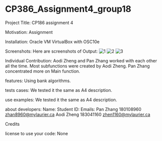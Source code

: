 # CP386_Assignment4_group18
Project Title: CP186 assignment 4

Motivation: Assignment

Installation: Oracle VM VirtualBox with OSC10e


Screenshots: 
Here are screenshots of Output:
![1](https://user-images.githubusercontent.com/78244400/127743291-f1e1ada9-1d38-4bab-8281-564d11f5d291.png)
![2](https://user-images.githubusercontent.com/78244400/127743295-25b95426-9829-4513-8c33-e37a372157a7.png)
![3](https://user-images.githubusercontent.com/78244400/127743299-06b740d5-3a2d-4c89-9b69-f8452f6597bd.png)

 
 
Individual Contribution:
Aodi Zheng and Pan Zhang worked with each other all the time. Most subfunctions were created by Aodi Zheng. Pan Zhang concentrated more on Main function.

features:
Using bank algorithms.

tests cases:
We tested it the same as A4 description.

use examples:
We tested it the same as A4 description.

about developers:
Name:            Student ID:        Emails:
Pan Zhang         180108960        zhan8960@mylaurier.ca
Aodi Zheng        183041160        zhen1160@mylaurier.ca

Credits     


license to use your code:
None


